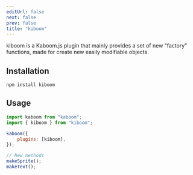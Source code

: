 ```yaml
---
editUrl: false
next: false
prev: false
title: "kiboom"
---
```


kiboom is a Kaboom.js plugin that mainly provides a set of new "factory"
functions, made for create new easily modifiable objects.

## Installation
```
npm install kiboom
```

## Usage
```js
import kaboom from "kaboom";
import { kiboom } from "kiboom";

kaboom({
    plugins: [kiboom],
});

// New methods
makeSprite();
makeText();
```
